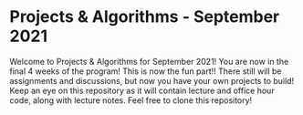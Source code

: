 # Projects & Algorithms - September 2021
Welcome to Projects & Algorithms for September 2021!  You are now in the final 4 weeks of the program!  This is now the fun part!!  There still will be assignments and discussions, but now you have your own projects to build!  Keep an eye on this repository as it will contain lecture and office hour code, along with lecture notes.  Feel free to clone this repository!